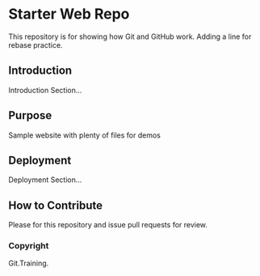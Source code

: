 # Starter Web Repo

This repository is for showing how Git and GitHub work.
Adding a line for rebase practice.

## Introduction
Introduction Section...
## Purpose
Sample website with plenty of files for demos

## Deployment
Deployment Section...
## How to Contribute
Please for this repository and issue pull requests for review.
### Copyright

Git.Training.

